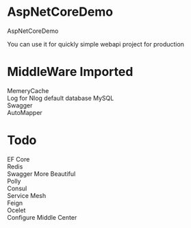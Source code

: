 # AspNetCoreDemo
AspNetCoreDemo
 
You can use it for quickly simple webapi project for production

# MiddleWare Imported
MemeryCache    
Log   for Nlog default database MySQL     
Swagger     
AutoMapper

# Todo
EF Core  
Redis   
Swagger More Beautiful    
Polly          
Consul    
Service Mesh    
Feign    
Ocelet    
Configure Middle Center
